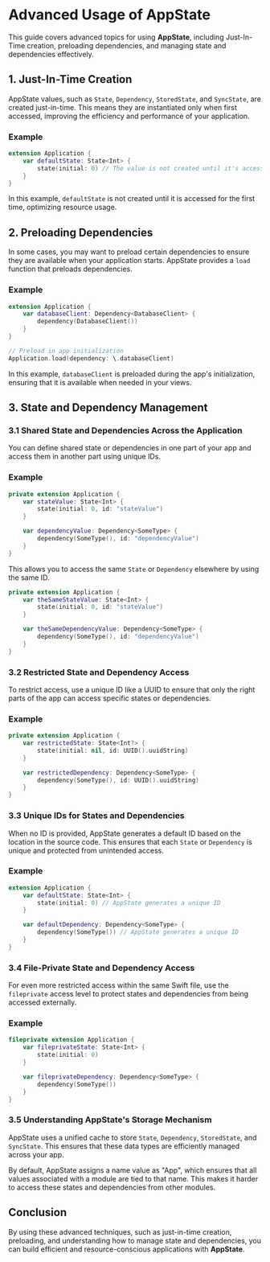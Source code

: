 # Advanced Usage of AppState

This guide covers advanced topics for using **AppState**, including Just-In-Time creation, preloading dependencies, and managing state and dependencies effectively.

## 1. Just-In-Time Creation

AppState values, such as `State`, `Dependency`, `StoredState`, and `SyncState`, are created just-in-time. This means they are instantiated only when first accessed, improving the efficiency and performance of your application.

### Example

```swift
extension Application {
    var defaultState: State<Int> {
        state(initial: 0) // The value is not created until it's accessed
    }
}
```

In this example, `defaultState` is not created until it is accessed for the first time, optimizing resource usage.

## 2. Preloading Dependencies

In some cases, you may want to preload certain dependencies to ensure they are available when your application starts. AppState provides a `load` function that preloads dependencies.

### Example

```swift
extension Application {
    var databaseClient: Dependency<DatabaseClient> {
        dependency(DatabaseClient())
    }
}

// Preload in app initialization
Application.load(dependency: \.databaseClient)
```

In this example, `databaseClient` is preloaded during the app's initialization, ensuring that it is available when needed in your views.

## 3. State and Dependency Management

### 3.1 Shared State and Dependencies Across the Application

You can define shared state or dependencies in one part of your app and access them in another part using unique IDs.

### Example

```swift
private extension Application {
    var stateValue: State<Int> {
        state(initial: 0, id: "stateValue")
    }

    var dependencyValue: Dependency<SomeType> {
        dependency(SomeType(), id: "dependencyValue")
    }
}
```

This allows you to access the same `State` or `Dependency` elsewhere by using the same ID.

```swift
private extension Application {
    var theSameStateValue: State<Int> {
        state(initial: 0, id: "stateValue")
    }

    var theSameDependencyValue: Dependency<SomeType> {
        dependency(SomeType(), id: "dependencyValue")
    }
}
```

### 3.2 Restricted State and Dependency Access

To restrict access, use a unique ID like a UUID to ensure that only the right parts of the app can access specific states or dependencies.

### Example

```swift
private extension Application {
    var restrictedState: State<Int?> {
        state(initial: nil, id: UUID().uuidString)
    }

    var restrictedDependency: Dependency<SomeType> {
        dependency(SomeType(), id: UUID().uuidString)
    }
}
```

### 3.3 Unique IDs for States and Dependencies

When no ID is provided, AppState generates a default ID based on the location in the source code. This ensures that each `State` or `Dependency` is unique and protected from unintended access.

### Example

```swift
extension Application {
    var defaultState: State<Int> {
        state(initial: 0) // AppState generates a unique ID
    }

    var defaultDependency: Dependency<SomeType> {
        dependency(SomeType()) // AppState generates a unique ID
    }
}
```

### 3.4 File-Private State and Dependency Access

For even more restricted access within the same Swift file, use the `fileprivate` access level to protect states and dependencies from being accessed externally.

### Example

```swift
fileprivate extension Application {
    var fileprivateState: State<Int> {
        state(initial: 0)
    }

    var fileprivateDependency: Dependency<SomeType> {
        dependency(SomeType())
    }
}
```

### 3.5 Understanding AppState's Storage Mechanism

AppState uses a unified cache to store `State`, `Dependency`, `StoredState`, and `SyncState`. This ensures that these data types are efficiently managed across your app.

By default, AppState assigns a name value as "App", which ensures that all values associated with a module are tied to that name. This makes it harder to access these states and dependencies from other modules.

## Conclusion

By using these advanced techniques, such as just-in-time creation, preloading, and understanding how to manage state and dependencies, you can build efficient and resource-conscious applications with **AppState**.
